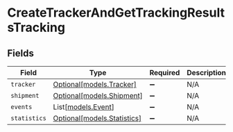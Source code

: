 # CreateTrackerAndGetTrackingResultsTracking


## Fields

| Field                                                  | Type                                                   | Required                                               | Description                                            |
| ------------------------------------------------------ | ------------------------------------------------------ | ------------------------------------------------------ | ------------------------------------------------------ |
| `tracker`                                              | [Optional[models.Tracker]](../models/tracker.md)       | :heavy_minus_sign:                                     | N/A                                                    |
| `shipment`                                             | [Optional[models.Shipment]](../models/shipment.md)     | :heavy_minus_sign:                                     | N/A                                                    |
| `events`                                               | List[[models.Event](../models/event.md)]               | :heavy_minus_sign:                                     | N/A                                                    |
| `statistics`                                           | [Optional[models.Statistics]](../models/statistics.md) | :heavy_minus_sign:                                     | N/A                                                    |